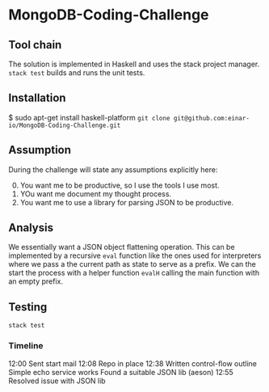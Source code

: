 # MongoDB-Coding-Challenge


## Tool chain
The solution is implemented in Haskell and uses the stack project manager.
`stack test` builds and runs the unit tests.

## Installation
$ sudo apt-get install haskell-platform
`git clone git@github.com:einar-io/MongoDB-Coding-Challenge.git`


## Assumption
During the challenge will state any assumptions explicitly here:

0. You want me to be productive, so I use the tools I use most.
1. YOu want me document my thought process.
2. You want me to use a library for parsing JSON to be productive.


## Analysis
We essentially want a JSON object flattening operation.
This can be implemented by a recursive `eval` function
like the ones used for interpreters where we pass
a the current path as state to serve as a prefix.
We can the start the process with a helper function
`evalH` calling the main function with an empty prefix.


## Testing
`stack test`

### Timeline
12:00 Sent start mail
12:08 Repo in place
12:38 Written control-flow outline
      Simple echo service works
      Found a suitable JSON lib (aeson)
12:55 Resolved issue with JSON lib
